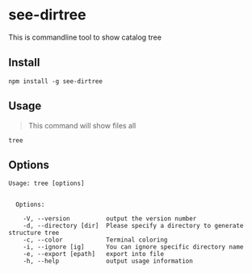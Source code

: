 # see-dirtree

This is commandline tool to show catalog tree

## Install

```
npm install -g see-dirtree
```

## Usage

>This command will show files all

```
tree
```

## Options

```
Usage: tree [options]


  Options:

    -V, --version          output the version number
    -d, --directory [dir]  Please specify a directory to generate structure tree
    -c, --color            Terminal coloring
    -i, --ignore [ig]      You can ignore specific directory name
    -e, --export [epath]   export into file
    -h, --help             output usage information
```
